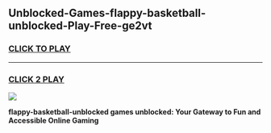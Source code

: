 
## Unblocked-Games-flappy-basketball-unblocked-Play-Free-ge2vt
<h3>
<a href="https://premium76.site?title=flappy-basketball-unblocked&ref=10A">CLICK TO PLAY</a></h3>
<hr>

<h3>
<a href="https://premium76.site?title=flappy-basketball-unblocked&ref=10A">CLICK 2 PLAY</a>
  
</h3>

<a href="https://premium76.site?title=flappy-basketball-unblocked&ref=10A"><img src="https://clearcache.store/games.png"></a>


**flappy-basketball-unblocked games unblocked: Your Gateway to Fun and Accessible Online Gaming**
